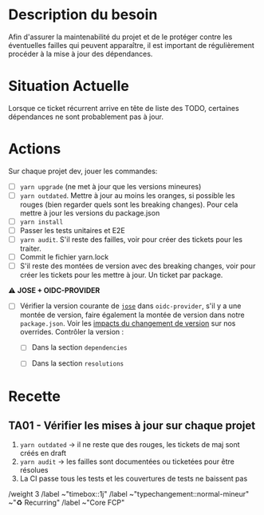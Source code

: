 # Description du besoin 

Afin d'assurer la maintenabilité du projet et de le protéger contre les éventuelles failles qui peuvent apparaître, il est important de régulièrement procéder à la mise à jour des dépendances.

# Situation Actuelle

Lorsque ce ticket récurrent arrive en tête de liste des TODO, certaines dépendances ne sont probablement pas à jour.

# Actions

Sur chaque projet dev, jouer les commandes:
* [ ] `yarn upgrade` (ne met à jour que les versions mineures)
* [ ] `yarn outdated`. Mettre à jour au moins les oranges, si possible les rouges (bien regarder quels sont les breaking changes). Pour cela mettre à jour les versions du package.json
* [ ] `yarn install`
* [ ] Passer les tests unitaires et E2E
* [ ] `yarn audit`. S'il reste des failles, voir pour créer des tickets pour les traiter.
* [ ] Commit le fichier yarn.lock
* [ ] S'il reste des montées de version avec des breaking changes, voir pour créer les tickets pour les mettre à jour. Un ticket par package.

:warning: **JOSE + OIDC-PROVIDER**
* [ ] Vérifier la version courante de [`jose`](https://github.com/panva/jose) dans `oidc-provider`, s'il y a une montée de version, faire également la montée de version dans notre `package.json`. Voir les [impacts du changement de version](https://github.com/panva/jose/releases) sur nos overrides. Contrôler la version : 
   * [ ] Dans la section `dependencies`
   * [ ] Dans la section `resolutions`


# Recette

## TA01 - Vérifier les mises à jour sur chaque projet

1. `yarn outdated` -> il ne reste que des rouges, les tickets de maj sont créés en draft
2. `yarn audit` -> les failles sont documentées ou ticketées pour être résolues
3. La CI passe tous les tests et les couvertures de tests ne baissent pas



/weight 3
/label ~"timebox::1j"
/label ~"typechangement::normal-mineur" ~"♻️ Recurring"
/label ~"Core FCP"
